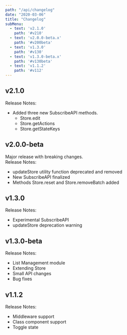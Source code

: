 ```yaml
---
path: "/api/changelog"
date: "2020-03-06"
title: "Changelog"
subMenu: 
  - text: 'v2.1.0'
    path: '#v210'
  - text: 'v2.0.0-beta.x'
    path: '#v200beta'
  - text: 'v1.3.0'
    path: '#v130'
  - text: 'v1.3.0-beta.x'
    path: '#v130beta'
  - text: 'v1.1.2'
    path: '#v112'
---
```

## v2.1.0
Release Notes:
- Added three new SubscribeAPI methods. 
  - Store.edit
  - Store.getActions
  - Store.getStateKeys

## v2.0.0-beta
Major release with breaking changes.  
Release Notes:
- updateStore utility function deprecated and removed
- New SubscribeAPI finalized
- Methods Store.reset and Store.removeBatch added

## v1.3.0
Release Notes:
- Experimental SubscribeAPI
- updateStore deprecation warning

## v1.3.0-beta
Release Notes:
- List Management module
- Extending Store
- Small API changes
- Bug fixes

## v1.1.2
Release Notes: 
- Middleware support
- Class component support
- Toggle state



